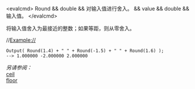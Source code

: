 \<evalcmd\> Round && double && 对输入值进行舍入。 && value && double && 输入值。 \</evalcmd\>

将输入值舍入为最接近的整数；如果等距，则从零舍入。

//<Example://>

    Output( Round(1.4) + " " + Round(-1.5) + " " + Round(1.6) );
    --> 1.000000 -2.000000 2.000000

*另请参阅：*  
[ceil](ceil.zh.md)  
[floor](floor.zh.md)